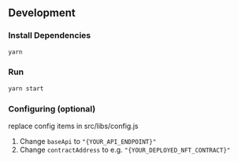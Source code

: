 ## Development

### Install Dependencies

```bash
yarn
```

### Run

```bash
yarn start
```

### Configuring  (optional)

replace config items in src/libs/config.js

1. Change `baseApi` to `"{YOUR_API_ENDPOINT}"`
2. Change `contractAddress` to e.g. `"{YOUR_DEPLOYED_NFT_CONTRACT}"` 


